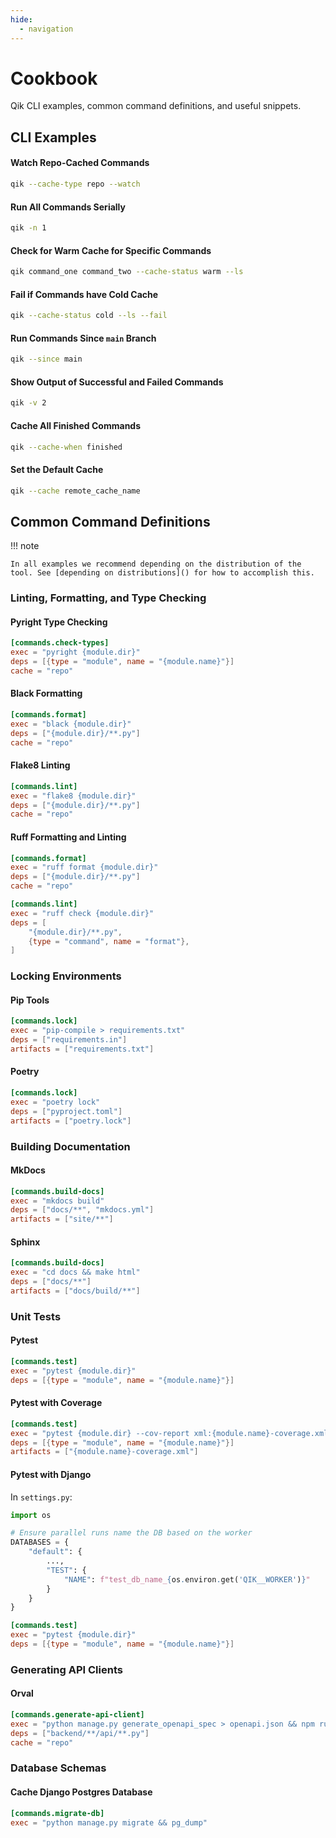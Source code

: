 ```yaml
---
hide:
  - navigation
---
```


# Cookbook

Qik CLI examples, common command definitions, and useful snippets.

## CLI Examples

#### Watch Repo-Cached Commands

```bash
qik --cache-type repo --watch
```

#### Run All Commands Serially

```bash
qik -n 1
```

#### Check for Warm Cache for Specific Commands

```bash
qik command_one command_two --cache-status warm --ls
```

#### Fail if Commands have Cold Cache

```bash
qik --cache-status cold --ls --fail
```

#### Run Commands Since `main` Branch

```bash
qik --since main
```

#### Show Output of Successful and Failed Commands

```bash
qik -v 2
```

#### Cache All Finished Commands

```bash
qik --cache-when finished
```

#### Set the Default Cache

```bash
qik --cache remote_cache_name
```

## Common Command Definitions

!!! note

    In all examples we recommend depending on the distribution of the tool. See [depending on distributions]() for how to accomplish this.

### Linting, Formatting, and Type Checking

#### Pyright Type Checking

```toml
[commands.check-types]
exec = "pyright {module.dir}"
deps = [{type = "module", name = "{module.name}"}]
cache = "repo"
```

#### Black Formatting

```toml
[commands.format]
exec = "black {module.dir}"
deps = ["{module.dir}/**.py"]
cache = "repo"
```

#### Flake8 Linting

```toml
[commands.lint]
exec = "flake8 {module.dir}"
deps = ["{module.dir}/**.py"]
cache = "repo"
```

#### Ruff Formatting and Linting

```toml
[commands.format]
exec = "ruff format {module.dir}"
deps = ["{module.dir}/**.py"]
cache = "repo"

[commands.lint]
exec = "ruff check {module.dir}"
deps = [
    "{module.dir}/**.py",
    {type = "command", name = "format"},
]
```

### Locking Environments

#### Pip Tools

```toml
[commands.lock]
exec = "pip-compile > requirements.txt"
deps = ["requirements.in"]
artifacts = ["requirements.txt"]
```

#### Poetry

```toml
[commands.lock]
exec = "poetry lock"
deps = ["pyproject.toml"]
artifacts = ["poetry.lock"]
```

### Building Documentation

#### MkDocs

```toml
[commands.build-docs]
exec = "mkdocs build"
deps = ["docs/**", "mkdocs.yml"]
artifacts = ["site/**"]
```

#### Sphinx

```toml
[commands.build-docs]
exec = "cd docs && make html"
deps = ["docs/**"]
artifacts = ["docs/build/**"]
```

### Unit Tests

#### Pytest

```toml
[commands.test]
exec = "pytest {module.dir}"
deps = [{type = "module", name = "{module.name}"}]
```

#### Pytest with Coverage

```toml
[commands.test]
exec = "pytest {module.dir} --cov-report xml:{module.name}-coverage.xml"
deps = [{type = "module", name = "{module.name}"}]
artifacts = ["{module.name}-coverage.xml"]
```

#### Pytest with Django

In `settings.py`:

```python
import os

# Ensure parallel runs name the DB based on the worker
DATABASES = {
    "default": {
        ...,
        "TEST": {
            "NAME": f"test_db_name_{os.environ.get('QIK__WORKER')}"
        }
    }
}
```

```toml
[commands.test]
exec = "pytest {module.dir}"
deps = [{type = "module", name = "{module.name}"}]
```

### Generating API Clients

#### Orval

```toml
[commands.generate-api-client]
exec = "python manage.py generate_openapi_spec > openapi.json && npm run orval"
deps = ["backend/**/api/**.py"]
cache = "repo"
```

### Database Schemas

#### Cache Django Postgres Database

```toml
[commands.migrate-db]
exec = "python manage.py migrate && pg_dump"
```
